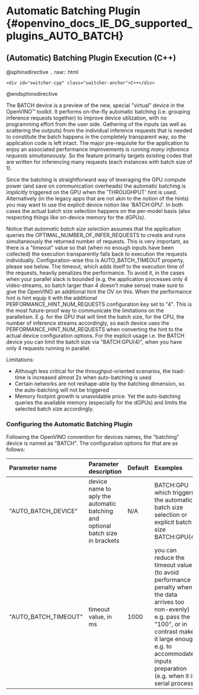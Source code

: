 # Automatic Batching Plugin {#openvino_docs_IE_DG_supported_plugins_AUTO_BATCH}

## (Automatic) Batching Plugin Execution (C++)

@sphinxdirective
.. raw:: html

    <div id="switcher-cpp" class="switcher-anchor">C++</div>
@endsphinxdirective

The BATCH device is a preview of the new, special "virtual" device in the OpenVINO™ toolkit. It performs on-the-fly automatic batching (i.e. grouping inference requests together) to improve device utilization, with no programming effort from the user side.
Gathering of the inputs (as well as scattering the outputs) from the individual inference requests that is needed to constitute the batch happens in the completely transparent way, so the application code is left intact. The major pre-requisite for the application to enjoy an associated performance improvements is *running many inference requests simultaneously*.
So the feature primarily targets existing codes that are written for inferencing many requests (each instances with batch size of 1).
  
Since the batching is straightforward way of leveraging the GPU compute power (and save on communication overheads) the automatic batching is _implicitly_ triggered on the GPU when the 'THROUGHPUT' hint is used.
Alternatively (in the legacy apps that are not akin to the notion of the hints) you may want to use the explicit device notion like 'BATCH:GPU'. In both cases the actual batch size selection happens on the per-model basis (also respecting things like on-device memory for the dGPUs).

Notice that _automatic batch size selection_ assumes that the application queries the OPTIMAL_NUMBER_OF_INFER_REQUESTS to create and runs simultaneously the returned number of requests. This is very important, as there is a "timeout" value so that (when no enough inputs have been collected) the execution transparently falls back to execution the requests individually. Configuration-wise this is AUTO_BATCH_TIMEOUT property, please see below.
The timeout, which adds itself to the execution time of the requests, heavily penalizes the performance. To avoid it, in the cases when your parallel slack is bounded (e.g. the application processes only 4 video-streams, so batch larger than 4 doesn't make sense) make sure to give the OpenVINO an additional hint the OV on this.
When the performance hint is hint equip it with the additional PERFORMANCE_HINT_NUM_REQUESTS configuration key set to "4". This is the most future-proof way to communicate the limitations on the parallelism. E.g. for the GPU that will limit the batch size, for the CPU, the number of inference streams <link> accordingly, so each device uses the PERFORMANCE_HINT_NUM_REQUESTS when converting the hint to the actual device configuration options.
For the explicit usage i.e. the BATCH device you can limit the batch size via "BATCH:GPU(4)",  when you have only 4 requests running in parallel.

Limitations:
 - Although less critical for the throughput-oriented scenarios, the load-time is increased almost 2x when auto-batching is used 
 - Certain networks are not reshape-able by the batching dimension, so the auto-batching will not be triggered 
 - Memory footpint growth is unavoidable price. Yet the auto-batching queries the available memory (especially for the dGPUs) and limits the selected batch size accordingly.

 

### Configuring the Automatic Batching Plugin
Following the OpenVINO convention for devices names, the  "batching" device is named as  "BATCH". The configuration options for that are as follows:

| Parameter name     | Parameter description      | Default            |             Examples                                                      |
| :---               | :---                  | :---               |:-----------------------------------------------------------------------------|
| "AUTO_BATCH_DEVICE" | device name to aply the automatic batching and optional batch size in brackets | N/A | BATCH:GPU which triggers the automatic batch size selection or explicit batch size BATCH:GPU(4)     |
| "AUTO_BATCH_TIMEOUT" | timeout value, in ms | 1000 |  you can reduce the timeout value (to avoid performance penalty when the data arrives too non-evenly) e.g. pass the "100", or in contrast make it large enough e.g. to accommodate inputs preparation (e.g. when it is serial process)     |
